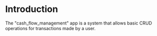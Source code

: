 # Introduction

The "cash_flow_management" app is a system that allows basic CRUD operations for transactions made by a user.
